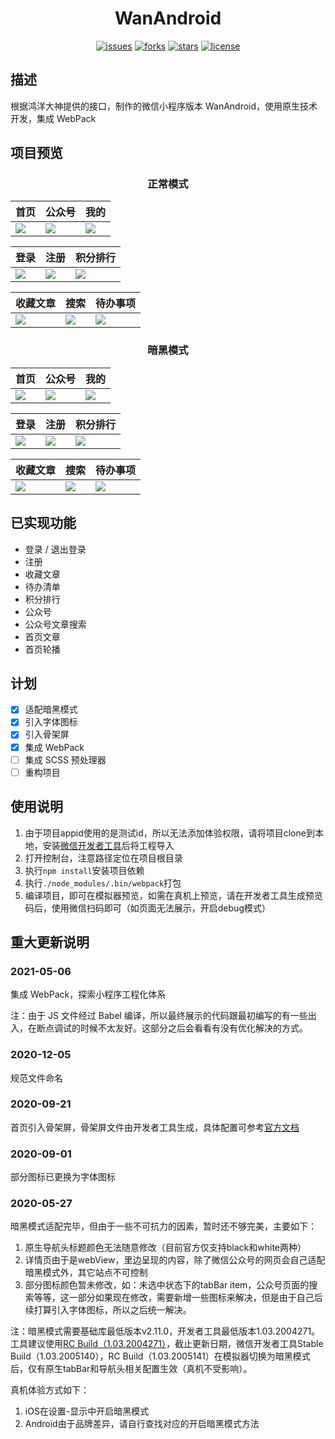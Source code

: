 <h1 align="center">WanAndroid</h1>
<p align="center">
    <a href="https://github.com/ASCII13/WanAndroid/issues"><img alt="issues" src="https://img.shields.io/github/issues/ASCII13/WanAndroid"></a>
    <a href="https://github.com/ASCII13/WanAndroid/network"><img alt="forks" src="https://img.shields.io/github/forks/ASCII13/WanAndroid"></a>
    <a href="https://github.com/ASCII13/WanAndroid/stargazers"><img alt="stars" src="https://img.shields.io/github/stars/ASCII13/WanAndroid"></a>
    <a href="https://github.com/ASCII13/WanAndroid/blob/master/LICENSE"><img alt="license" src="https://img.shields.io/github/license/ASCII13/WanAndroid"></a>
</p>

## 描述
根据鸿洋大神提供的接口，制作的微信小程序版本 WanAndroid，使用原生技术开发，集成 WebPack

## 项目预览
<h3 align="center">正常模式</h3>

| 首页 | 公众号| 我的 |
|-----|------|------|
| ![](https://github.com/ASCII13/WanAndroid/blob/master/screenshot/home.png) | ![](https://github.com/ASCII13/WanAndroid/blob/master/screenshot/offcialaccount.png) | ![](https://github.com/ASCII13/WanAndroid/blob/master/screenshot/mine.png) |

| 登录 | 注册| 积分排行 |
|-----|------|------|
| ![](https://github.com/ASCII13/WanAndroid/blob/master/screenshot/login.png) | ![](https://github.com/ASCII13/WanAndroid/blob/master/screenshot/register.png) | ![](https://github.com/ASCII13/WanAndroid/blob/master/screenshot/rank.png) |

| 收藏文章 | 搜索 | 待办事项 |
|-----|------|------|
| ![](https://github.com/ASCII13/WanAndroid/blob/master/screenshot/collection.png) | ![](https://github.com/ASCII13/WanAndroid/blob/master/screenshot/search.png) | ![](https://github.com/ASCII13/WanAndroid/blob/master/screenshot/todo.png) |

<h3 align="center">暗黑模式</h3>

| 首页 | 公众号| 我的 |
|-----|------|------|
| ![](https://github.com/ASCII13/WanAndroid/blob/master/screenshot/home_dark.png) | ![](https://github.com/ASCII13/WanAndroid/blob/master/screenshot/offcialaccount_dark.png) | ![](https://github.com/ASCII13/WanAndroid/blob/master/screenshot/mine_dark.png) |

| 登录 | 注册| 积分排行 |
|-----|------|------|
| ![](https://github.com/ASCII13/WanAndroid/blob/master/screenshot/login_dark.png) | ![](https://github.com/ASCII13/WanAndroid/blob/master/screenshot/register_dark.png) | ![](https://github.com/ASCII13/WanAndroid/blob/master/screenshot/rank_dark.png) |

| 收藏文章 | 搜索 | 待办事项 |
|-----|------|------|
| ![](https://github.com/ASCII13/WanAndroid/blob/master/screenshot/collection_dark.png) | ![](https://github.com/ASCII13/WanAndroid/blob/master/screenshot/search_dark.png) | ![](https://github.com/ASCII13/WanAndroid/blob/master/screenshot/todo_dark.png) |


## 已实现功能
* 登录 / 退出登录
* 注册
* 收藏文章
* 待办清单
* 积分排行
* 公众号
* 公众号文章搜索
* 首页文章
* 首页轮播

## 计划
- [x] 适配暗黑模式
- [x] 引入字体图标
- [x] 引入骨架屏
- [x] 集成 WebPack
- [ ] 集成 SCSS 预处理器
- [ ] 重构项目

## 使用说明
1. 由于项目appid使用的是测试id，所以无法添加体验权限，请将项目clone到本地，安装<a href="https://developers.weixin.qq.com/miniprogram/dev/devtools/download.html">微信开发者工具</a>后将工程导入
2. 打开控制台，注意路径定位在项目根目录
3. 执行`npm install`安装项目依赖
4. 执行`./node_modules/.bin/webpack`打包
5. 编译项目，即可在模拟器预览，如需在真机上预览，请在开发者工具生成预览码后，使用微信扫码即可（如页面无法展示，开启debug模式）

## 重大更新说明
### 2021-05-06
集成 WebPack，探索小程序工程化体系

注：由于 JS 文件经过 Babel 编译，所以最终展示的代码跟最初编写的有一些出入，在断点调试的时候不太友好。这部分之后会看看有没有优化解决的方式。

### 2020-12-05
规范文件命名

### 2020-09-21
首页引入骨架屏，骨架屏文件由开发者工具生成，具体配置可参考[官方文档](https://developers.weixin.qq.com/miniprogram/dev/devtools/skeleton.html)

### 2020-09-01
部分图标已更换为字体图标

### 2020-05-27
暗黑模式适配完毕，但由于一些不可抗力的因素，暂时还不够完美，主要如下：
1. 原生导航头标题颜色无法随意修改（目前官方仅支持black和white两种）
2. 详情页由于是webView，里边呈现的内容，除了微信公众号的网页会自己适配暗黑模式外，其它站点不可控制
3. 部分图标颜色暂未修改，如：未选中状态下的tabBar item，公众号页面的搜索等等，这一部分如果现在修改，需要新增一些图标来解决，但是由于自己后续打算引入字体图标，所以之后统一解决。

注：暗黑模式需要基础库最低版本v2.11.0，开发者工具最低版本1.03.2004271。工具建议使用<a href="https://servicewechat.com/wxa-dev-logic/download_redirect?type=darwin&from=mpwiki&download_version=1032004271&version_type=1">RC Build（1.03.2004271）</a>，截止更新日期，微信开发者工具Stable Build（1.03.2005140），RC Build（1.03.2005141）在模拟器切换为暗黑模式后，仅有原生tabBar和导航头相关配置生效（真机不受影响）。

真机体验方式如下：
1. iOS在设置-显示中开启暗黑模式
2. Android由于品牌差异，请自行查找对应的开启暗黑模式方法
